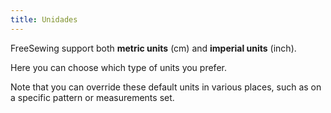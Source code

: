 ```yaml
---
title: Unidades
---
```


FreeSewing support both **metric units** (cm) and **imperial units** (inch).

Here you can choose which type of units you prefer.

Note that you can override these default units in various places, such as on a specific pattern or measurements set.


